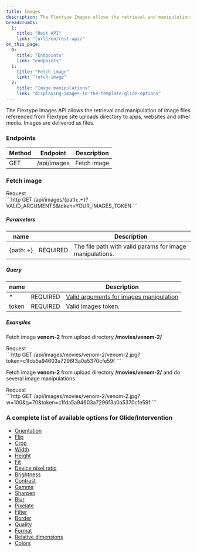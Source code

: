 ```yaml
---
title: Images
description: The Flextype Images allows the retrieval and manipulation of image files referenced from uploads.
breadcrumbs:
  1:
    title: "Rest API"
    link: "[url]/en/rest-api/"
on_this_page:
  0:
    title: "Endpoints"
    link: "endpoints"
  1:
    title: "Fetch image"
    link: "fetch-image"
  2:
    title: "Image manipulations"
    link: "displaying-images-in-the-template-glide-options"
---
```


The Flextype Images API allows the retrieval and manipulation of image files referenced from Flextype site uploads directory to apps, websites and other media. Images are delivered as files.

### <a name="endpoints"></a> Endpoints

| Method | Endpoint | Description |
| --- | --- | --- |
| GET | /api/images | Fetch image |

### <a name="fetch-image"></a> Fetch image

<div class="file-header">Request</div>
```http
GET /api/images/{path:.+}?VALID_ARGUMENTS&token=YOUR_IMAGES_TOKEN
```

##### Parameters

| name | |  Description |
| --- | --- | --- |
| {path:.+} | REQUIRED | The file path with valid params for image manipulations. |

##### Query

| name | |  Description |
| --- | --- | --- |
| * | REQUIRED | [Valid arguments for images manipulation](#displaying-images-in-the-template-glide-options) |
| token | REQUIRED | Valid Images token. |

##### Examples

Fetch image **venom-2** from upload directory **/movies/venom-2/**

<div class="file-header">Request</div>
```http
GET /api/images/movies/venom-2/venom-2.jpg?token=c1fda5a94603a7296f3a0a5370cfe59f
```

Fetch image **venom-2** from upload directory **/movies/venom-2/** and do several image manipulations

<div class="file-header">Request</div>
```http
GET /api/images/movies/venom-2/venom-2.jpg?w=100&q=70&token=c1fda5a94603a7296f3a0a5370cfe59f
```

### <a name="displaying-images-in-the-template-glide-options"></a> A complete list of available options for Glide/Intervention
* [Orientation](./images/glide/orientation)
* [Flip](./images/glide/flip)
* [Crop](./images/glide/crop)
* [Width](./images/glide/width)
* [Height](./images/glide/height)
* [Fit](./images/glide/fit)
* [Device pixel ratio](./images/glide/device-pixel-ratio)
* [Brightness](./images/glide/brightness)
* [Contrast](./images/glide/contrast)
* [Gamma](./images/glide/gamma)
* [Sharpen](./images/glide/sharpen)
* [Blur](./images/glide/blur)
* [Pixelate](./images/glide/pixelate)
* [Filter](./images/glide/filter)
* [Border](./images/glide/border)
* [Quality](./images/glide/quality)
* [Format](./images/glide/format)
* [Relative dimensions](./images/glide/relative-dimensions)
* [Colors](./images/glide/colors)
